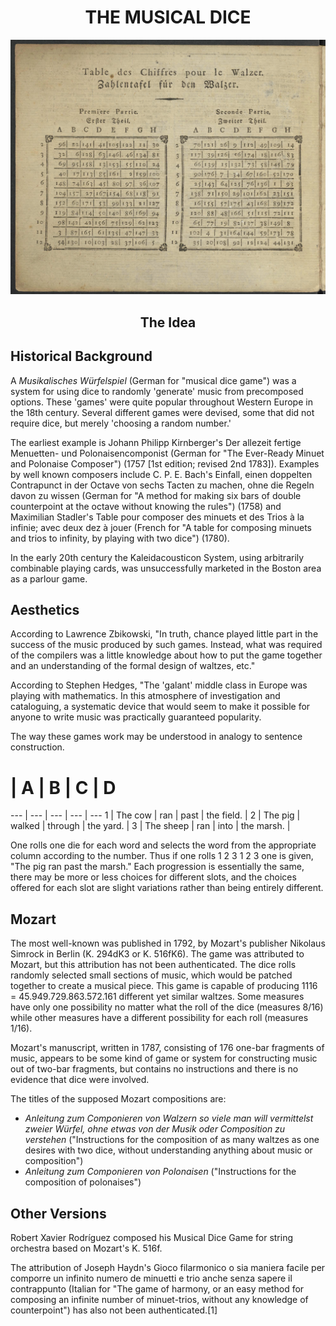 # <center> THE MUSICAL DICE

![this](assets/images/rules-original-edition.png)

## <center><strong> The Idea
## Historical Background</strong> 

A <em>Musikalisches Würfelspiel</em> (German for "musical dice game") was a system for using dice to randomly 'generate' music from precomposed options. These 'games' were quite popular throughout Western Europe in the 18th century. Several different games were devised, some that did not require dice, but merely 'choosing a random number.'

The earliest example is Johann Philipp Kirnberger's Der allezeit fertige Menuetten- und Polonaisencomponist (German for "The Ever-Ready Minuet and Polonaise Composer") (1757 [1st edition; revised 2nd 1783]). Examples by well known composers include C. P. E. Bach's Einfall, einen doppelten Contrapunct in der Octave von sechs Tacten zu machen, ohne die Regeln davon zu wissen (German for "A method for making six bars of double counterpoint at the octave without knowing the rules") (1758) and Maximilian Stadler's Table pour composer des minuets et des Trios à la infinie; avec deux dez à jouer (French for "A table for composing minuets and trios to infinity, by playing with two dice") (1780).

In the early 20th century the Kaleidacousticon System, using arbitrarily combinable playing cards, was unsuccessfully marketed in the Boston area as a parlour game.

## Aesthetics

According to Lawrence Zbikowski, "In truth, chance played little part in the success of the music produced by such games. Instead, what was required of the compilers was a little knowledge about how to put the game together and an understanding of the formal design of waltzes, etc."

According to Stephen Hedges, "The 'galant' middle class in Europe was playing with mathematics. In this atmosphere of investigation and cataloguing, a systematic device that would seem to make it possible for anyone to write music was practically guaranteed popularity.


The way these games work may be understood in analogy to sentence construction.

# | A | B | C | D
--- | --- | --- | --- | ---
1 | The cow | ran | past | the field. |
2 | The pig | walked | through | the yard. |
3 | The sheep | ran | into | the marsh. |

One rolls one die for each word and selects the word from the appropriate column according to the number. Thus if one rolls 1 2 3 1 2 3 one is given, "The pig ran past the marsh." Each progression is essentially the same, there may be more or less choices for different slots, and the choices offered for each slot are slight variations rather than being entirely different.

## Mozart

The most well-known was published in 1792, by Mozart's publisher Nikolaus Simrock in Berlin (K. 294dK3 or K. 516fK6). The game was attributed to Mozart, but this attribution has not been authenticated. The dice rolls randomly selected small sections of music, which would be patched together to create a musical piece. This game is capable of producing 1116 = 45.949.729.863.572.161 different yet similar waltzes.
Some measures have only one possibility no matter what the roll of the dice (measures 8/16) while other measures have a different possibility for each roll (measures 1/16).

Mozart's manuscript, written in 1787, consisting of 176 one-bar fragments of music, appears to be some kind of game or system for constructing music out of two-bar fragments, but contains no instructions and there is no evidence that dice were involved.

The titles of the supposed Mozart compositions are:

* <em>Anleitung zum Componieren von Walzern so viele man will vermittelst zweier Würfel, ohne etwas von der Musik oder Composition zu verstehen</em> ("Instructions for the composition of as many waltzes as one desires with two dice, without understanding anything about music or composition")
* <em>Anleitung zum Componieren von Polonaisen</em> ("Instructions for the composition of polonaises")

## Other Versions

Robert Xavier Rodríguez composed his Musical Dice Game for string orchestra based on Mozart's K. 516f.

The attribution of Joseph Haydn's Gioco filarmonico o sia maniera facile per comporre un infinito numero de minuetti e trio anche senza sapere il contrappunto (Italian for "The game of harmony, or an easy method for composing an infinite number of minuet-trios, without any knowledge of counterpoint") has also not been authenticated.[1]


